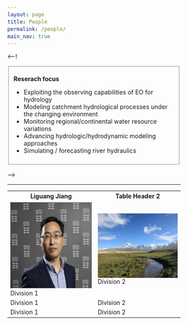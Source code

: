```yaml
---
layout: page
title: People
permalink: /people/
main_nav: true
---
```

<--!
<fieldset>
  <p><b>Reserach focus</b></p>
  <ul>
    <li>Exploiting the observing capabilities of EO for hydrology</li>
    <li>Modeling catchment hydrological processes under the changing environment</li>
    <li>Monitoring regional/continental water resource variations</li>
    <li>Advancing hydrologic/hydrodynamic modeling approaches</li>
    <li>Simulating / forecasting river hydraulics</li>
  </ul>
</fieldset>

-->


<style>
* {
  box-sizing: border-box;
}

/* Create two equal columns that floats next to each other */
.column {
  float: left;
  width: 50%;
  padding: 10px;
  height: 300px; /* Should be removed. Only for demonstration */
}

/* Clear floats after the columns */
.row:after {
  content: "";
  display: table;
  clear: both;
}
</style>





<hr>



<table cellspacing="0" cellpadding="0">
  <tr>
    <th>Liguang Jiang</th><th>Table Header 2</th>
  </tr>
  <tr>
    <td><img src="/assets/Liguang.jpg" alt="alti-mission" style="width:200px;height:200px;"> Division 1</td>
    <td><img align="left" src="/assets/header_image.jpg" alt="alti-mission" style="width:200px;height:150px;"> Division 2</td>
  </tr>
  <tr class="even">
    <td>Division 1</td><td>Division 2</td>
  </tr>
  <tr>
    <td>Division 1</td><td>Division 2</td>
  </tr>
</table>

